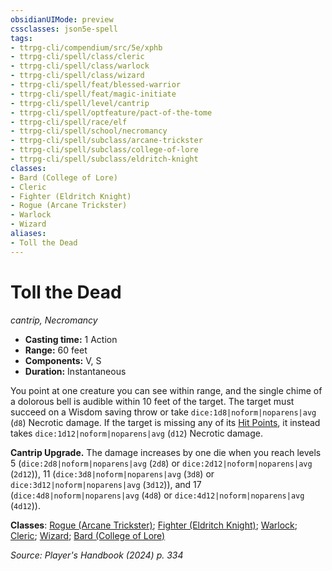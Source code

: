 ```yaml
---
obsidianUIMode: preview
cssclasses: json5e-spell
tags:
- ttrpg-cli/compendium/src/5e/xphb
- ttrpg-cli/spell/class/cleric
- ttrpg-cli/spell/class/warlock
- ttrpg-cli/spell/class/wizard
- ttrpg-cli/spell/feat/blessed-warrior
- ttrpg-cli/spell/feat/magic-initiate
- ttrpg-cli/spell/level/cantrip
- ttrpg-cli/spell/optfeature/pact-of-the-tome
- ttrpg-cli/spell/race/elf
- ttrpg-cli/spell/school/necromancy
- ttrpg-cli/spell/subclass/arcane-trickster
- ttrpg-cli/spell/subclass/college-of-lore
- ttrpg-cli/spell/subclass/eldritch-knight
classes:
- Bard (College of Lore)
- Cleric
- Fighter (Eldritch Knight)
- Rogue (Arcane Trickster)
- Warlock
- Wizard
aliases:
- Toll the Dead
---
```

# Toll the Dead
*cantrip, Necromancy*  


- **Casting time:** 1 Action
- **Range:** 60 feet
- **Components:** V, S
- **Duration:** Instantaneous

You point at one creature you can see within range, and the single chime of a dolorous bell is audible within 10 feet of the target. The target must succeed on a Wisdom saving throw or take `dice:1d8|noform|noparens|avg` (`d8`) Necrotic damage. If the target is missing any of its [Hit Points](Інструменти%20ДМ/CLI/rules/variant-rules/hit-points-xphb.md), it instead takes `dice:1d12|noform|noparens|avg` (`d12`) Necrotic damage.

**Cantrip Upgrade.** The damage increases by one die when you reach levels 5 (`dice:2d8|noform|noparens|avg` (`2d8`) or `dice:2d12|noform|noparens|avg` (`2d12`)), 11 (`dice:3d8|noform|noparens|avg` (`3d8`) or `dice:3d12|noform|noparens|avg` (`3d12`)), and 17 (`dice:4d8|noform|noparens|avg` (`4d8`) or `dice:4d12|noform|noparens|avg` (`4d12`)).

**Classes**: [Rogue (Arcane Trickster)](Інструменти%20ДМ/CLI/lists/list-spells-classes-arcane-trickster-xphb.md "subclass=XPHB;class=XPHB"); [Fighter (Eldritch Knight)](Інструменти%20ДМ/CLI/lists/list-spells-classes-eldritch-knight-xphb.md "subclass=XPHB;class=XPHB"); [Warlock](Інструменти%20ДМ/CLI/lists/list-spells-classes-warlock.md); [Cleric](Інструменти%20ДМ/CLI/lists/list-spells-classes-cleric.md); [Wizard](Інструменти%20ДМ/CLI/lists/list-spells-classes-wizard.md); [Bard (College of Lore)](Інструменти%20ДМ/CLI/lists/list-spells-classes-college-of-lore-xphb.md "subclass=XPHB;class=XPHB")

*Source: Player's Handbook (2024) p. 334*